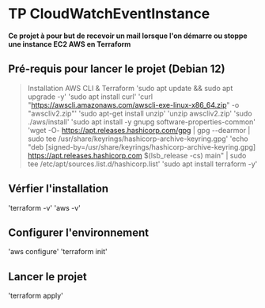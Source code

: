 # TP CloudWatchEventInstance

**Ce projet à pour but de recevoir un mail lorsque l'on démarre ou stoppe une instance EC2 AWS en Terraform**

## Pré-requis pour lancer le projet (Debian 12)

>Installation AWS CLI & Terraform
'sudo apt update && sudo apt upgrade -y'
'sudo apt install curl'
'curl "https://awscli.amazonaws.com/awscli-exe-linux-x86_64.zip" -o "awscliv2.zip"'
'sudo apt-get install unzip'
'unzip awscliv2.zip'
'sudo ./aws/install'
'sudo apt install -y gnupg software-properties-common'
'wget -O- https://apt.releases.hashicorp.com/gpg | gpg --dearmor | sudo tee /usr/share/keyrings/hashicorp-archive-keyring.gpg'
'echo "deb [signed-by=/usr/share/keyrings/hashicorp-archive-keyring.gpg] https://apt.releases.hashicorp.com $(lsb_release -cs) main" | sudo tee /etc/apt/sources.list.d/hashicorp.list'
'sudo apt install terraform -y'

## Vérfier l'installation

'terraform -v'
'aws -v'

## Configurer l'environnement

'aws configure'
'terraform init'

## Lancer le projet

'terraform apply'

